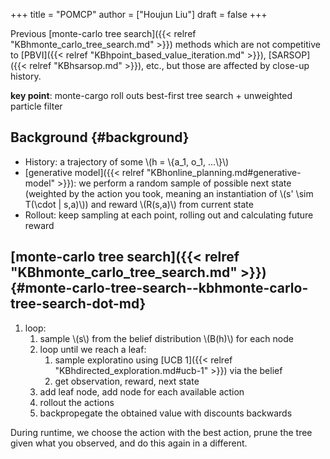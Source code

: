 +++
title = "POMCP"
author = ["Houjun Liu"]
draft = false
+++

Previous [monte-carlo tree search]({{< relref "KBhmonte_carlo_tree_search.md" >}}) methods which are not competitive to [PBVI]({{< relref "KBhpoint_based_value_iteration.md" >}}), [SARSOP]({{< relref "KBhsarsop.md" >}}), etc., but those are affected by close-up history.

**key point**: monte-cargo roll outs best-first tree search + unweighted particle filter


## Background {#background}

-   History: a trajectory of some \\(h = \\{a\_1, o\_1, ...\\}\\)
-   [generative model]({{< relref "KBhonline_planning.md#generative-model" >}}): we perform a random sample of possible next state (weighted by the action you took, meaning an instantiation of \\(s' \sim T(\cdot | s,a)\\)) and reward \\(R(s,a)\\) from current state
-   Rollout: keep sampling at each point, rolling out and calculating future reward


## [monte-carlo tree search]({{< relref "KBhmonte_carlo_tree_search.md" >}}) {#monte-carlo-tree-search--kbhmonte-carlo-tree-search-dot-md}

1.  loop:
    1.  sample \\(s\\) from the belief distribution \\(B(h)\\) for each node
    2.  loop until we reach a leaf:
        1.  sample exploratino using [UCB 1]({{< relref "KBhdirected_exploration.md#ucb-1" >}}) via the belief
        2.  get observation, reward, next state
    3.  add leaf node, add node for each available action
    4.  rollout the actions
    5.  backpropegate the obtained value with discounts backwards

During runtime, we choose the action with the best action, prune the tree given what you observed, and do this again in a different.
